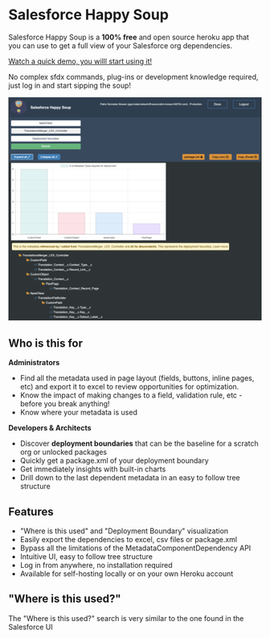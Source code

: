 # Salesforce Happy Soup

Salesforce Happy Soup is a **100% free** and open source heroku app that you can use to get a full view of your Salesforce org dependencies. 

[Watch a quick demo, you willl start using it!](http://github.com) 

No complex sfdx commands, plug-ins or development knowledge required, just log in and start sipping the soup! 




<p align="center">
  <img src="./sfdc-happy-main.png" width="738">
</p>

## Who is this for

**Administrators**

* Find all the metadata used in page layout (fields, buttons, inline pages, etc) and export it to excel to review opportunities for optimization.
* Know the impact of making changes to a field, validation rule, etc - before you break anything!
* Know where your metadata is used 

**Developers & Architects**

* Discover **deployment boundaries** that can be the baseline for a scratch org or unlocked packages
* Quickly get a package.xml of your deployment boundary
* Get immediately insights with built-in charts
* Drill down to the last dependent metadata in an easy to follow tree structure

## Features

* "Where is this used" and "Deployment Boundary" visualization
* Easily export the dependencies to excel, csv files or package.xml
* Bypass all the limitations of the MetadataComponentDependency API
* Intuitive UI, easy to follow tree structure
* Log in from anywhere, no installation required
* Available for self-hosting locally or on your own Heroku account

## "Where is this used?"

The "Where is this used?" search is very similar to the one found in the Salesforce UI
